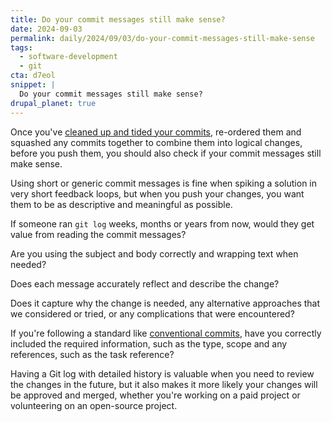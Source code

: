 ```yaml
---
title: Do your commit messages still make sense?
date: 2024-09-03
permalink: daily/2024/09/03/do-your-commit-messages-still-make-sense
tags:
  - software-development
  - git
cta: d7eol
snippet: |
  Do your commit messages still make sense?
drupal_planet: true
---
```


Once you've [cleaned up and tided your commits][1], re-ordered them and squashed any commits together to combine them into logical changes, before you push them, you should also check if your commit messages still make sense.

Using short or generic commit messages is fine when spiking a solution in very short feedback loops, but when you push your changes, you want them to be as descriptive and meaningful as possible.

If someone ran `git log` weeks, months or years from now, would they get value from reading the commit messages?

Are you using the subject and body correctly and wrapping text when needed?

Does each message accurately reflect and describe the change?

Does it capture why the change is needed, any alternative approaches that we considered or tried, or any complications that were encountered?

If you're following a standard like [conventional commits][0], have you correctly included the required information, such as the type, scope and any references, such as the task reference?

Having a Git log with detailed history is valuable when you need to review the changes in the future, but it also makes it more likely your changes will be approved and merged, whether you're working on a paid project or volunteering on an open-source project.

[0]: {{site.url}}/archive/2022/09/01/conventional-commits-changelogs
[1]: {{site.url}}/daily/2024/09/02/no-one-sees-your-clean-up-commits
